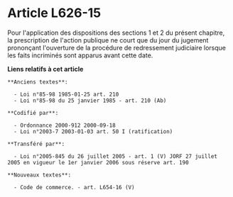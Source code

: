 # Article L626-15

Pour l'application des dispositions des sections 1 et 2 du présent chapitre, la prescription de l'action publique ne court
que du jour du jugement prononçant l'ouverture de la procédure de redressement judiciaire lorsque les faits incriminés sont
apparus avant cette date.

**Liens relatifs à cet article**

	**Anciens textes**:

	  - Loi n°85-98 1985-01-25 art. 210
	  - Loi n°85-98 du 25 janvier 1985 - art. 210 (Ab)

	**Codifié par**:

	  - Ordonnance 2000-912 2000-09-18
	  - Loi n°2003-7 2003-01-03 art. 50 I (ratification)

	**Transféré par**:

	  - Loi n°2005-845 du 26 juillet 2005 - art. 1 (V) JORF 27 juillet 2005 en vigueur le 1er janvier 2006 sous réserve art. 190

	**Nouveaux textes**:

	  - Code de commerce. - art. L654-16 (V)
